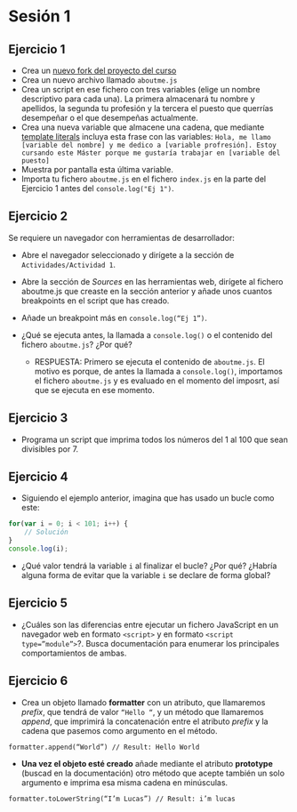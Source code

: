 # Sesión 1

## Ejercicio 1

* Crea un [nuevo fork del proyecto del curso](https://github.com/lucferbux/JavaScript-Course)
* Crea un nuevo archivo llamado `aboutme.js`
* Crea un script en ese fichero con tres variables (elige un nombre descriptivo para cada una). La primera almacenará tu nombre y apellidos, la segunda tu profesión y la tercera el puesto que querrías desempeñar o el que desempeñas actualmente.
* Crea una nueva variable que almacene una cadena, que mediante [template literals](https://developer.mozilla.org/en-US/docs/Web/JavaScript/Reference/Template_literals) incluya esta frase con las variables: `Hola, me llamo [variable del nombre] y me dedico a [variable profresión]. Estoy cursando este Máster porque me gustaría trabajar en [variable del puesto]`
* Muestra por pantalla esta última variable.
* Importa tu fichero `aboutme.js` en el fichero `index.js` en la parte del Ejercicio 1 antes del `console.log("Ej 1")`.

## Ejercicio 2

Se requiere un navegador con herramientas de desarrollador:

* Abre el navegador seleccionado y dirígete a la sección de `Actividades/Actividad 1`.
* Abre la sección de *Sources* en las herramientas web, dirígete al fichero aboutme.js que creaste en la sección anterior y añade unos cuantos breakpoints en el script que has creado.
* Añade un breakpoint más en `console.log(“Ej 1”)`.
* ¿Qué se ejecuta antes, la llamada a `console.log()` o el contenido del fichero `aboutme.js`? ¿Por qué?

    * RESPUESTA: Primero se ejecuta el contenido de `aboutme.js`. El motivo es porque, de antes la llamada a `console.log()`, importamos el fichero `aboutme.js` y es evaluado en el momento del imposrt, así que se ejecuta en ese momento.

## Ejercicio 3

* Programa un script que imprima todos los números del 1 al 100 que sean divisibles por 7.

## Ejercicio 4

* Siguiendo el ejemplo anterior, imagina que has usado un bucle como este:

```javascript
for(var i = 0; i < 101; i++) {
    // Solución
}
console.log(i);
```

* ¿Qué valor tendrá la variable `i` al finalizar el bucle? ¿Por qué? ¿Habría alguna forma de evitar que la variable `i` se declare de forma global?

## Ejercicio 5

* ¿Cuáles son las diferencias entre ejecutar un fichero JavaScript en un navegador web en formato `<script>` y en formato `<script type=”module”>`?. Busca documentación para enumerar los principales comportamientos de ambas.

## Ejercicio 6

* Crea un objeto llamado **formatter** con un atributo, que llamaremos *prefix*, que tendrá de valor `“Hello “`, y un método que llamaremos *append*, que imprimirá la concatenación entre el atributo *prefix* y la cadena que pasemos como argumento en el método.

`formatter.append(“World”) // Result: Hello World`

* **Una vez el objeto esté creado** añade mediante el atributo **prototype** (buscad en la documentación) otro método que acepte también un solo argumento e imprima esa misma cadena en minúsculas.

`formatter.toLowerString(“I’m Lucas”) // Result: i’m lucas`

